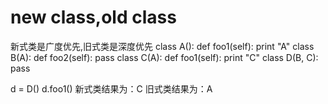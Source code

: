 # new class,old class
新式类是广度优先,旧式类是深度优先
class A():
    def foo1(self):
        print "A"
class B(A):
    def foo2(self):
        pass
class C(A):
    def foo1(self):
        print "C"
class D(B, C):
    pass
    
d = D()
d.foo1()
新式类结果为：C
旧式类结果为：A

